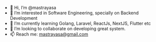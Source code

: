 - 👋 Hi, I’m @mastrayasa
- 👀 I’m interested in Software Engineering, specially on Backend Development
- 🌱 I’m currently learning Golang, Laravel, ReactJs, NextJS, Flutter etc
- 💞️ I’m looking to collaborate on developing great system.
- 📫 Reach me: mastrayasa@gmail.com

<!---
mastrayasa/mastrayasa is a ✨ special ✨ repository because its `README.md` (this file) appears on your GitHub profile.
You can click the Preview link to take a look at your changes.
--->
